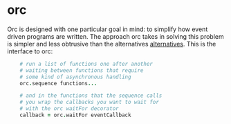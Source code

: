 # orc

Orc is designed with one particular goal in mind: to simplify how event driven
programs are written. The approach orc takes in solving this problem is simpler
and less obtrusive than the alternatives
[alternatives](https://github.com/caolan/async). This is the interface to orc:

```coffeescript
    # run a list of functions one after another
    # waiting between functions that require
    # some kind of asynchronous handling
    orc.sequence functions...

    # and in the functions that the sequence calls
    # you wrap the callbacks you want to wait for
    # with the orc waitFor decorator
    callback = orc.waitFor eventCallback
```
